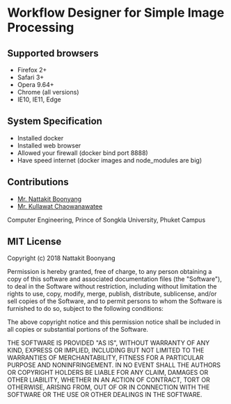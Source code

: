 # Workflow Designer for Simple Image Processing

## Supported browsers

- Firefox 2+
- Safari 3+
- Opera 9.64+
- Chrome (all versions)
- IE10, IE11, Edge

## System Specification

- Installed docker
- Installed web browser
- Allowed your firewall (docker bind port 8888)
- Have speed internet (docker images and node_modules are big)

## Contributions

- [Mr. Nattakit Boonyang](https://www.linkedin.com/in/nattakit-boonyang-3188b5157)
- [Mr. Kullawat Chaowanawatee](https://www.linkedin.com/in/kullawat-chaowanawatee-3625687b)

Computer Engineering, Prince of Songkla University, Phuket Campus

## MIT License

Copyright (c) 2018 Nattakit Boonyang

Permission is hereby granted, free of charge, to any person obtaining a copy
of this software and associated documentation files (the "Software"), to deal
in the Software without restriction, including without limitation the rights
to use, copy, modify, merge, publish, distribute, sublicense, and/or sell
copies of the Software, and to permit persons to whom the Software is
furnished to do so, subject to the following conditions:

The above copyright notice and this permission notice shall be included in all
copies or substantial portions of the Software.

THE SOFTWARE IS PROVIDED "AS IS", WITHOUT WARRANTY OF ANY KIND, EXPRESS OR
IMPLIED, INCLUDING BUT NOT LIMITED TO THE WARRANTIES OF MERCHANTABILITY,
FITNESS FOR A PARTICULAR PURPOSE AND NONINFRINGEMENT. IN NO EVENT SHALL THE
AUTHORS OR COPYRIGHT HOLDERS BE LIABLE FOR ANY CLAIM, DAMAGES OR OTHER
LIABILITY, WHETHER IN AN ACTION OF CONTRACT, TORT OR OTHERWISE, ARISING FROM,
OUT OF OR IN CONNECTION WITH THE SOFTWARE OR THE USE OR OTHER DEALINGS IN THE
SOFTWARE.
